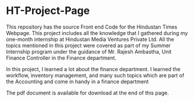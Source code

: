 # HT-Project-Page
This repository has the source Front end Code for the Hindustan Times Webpage. 
This project includes all the knowledge that I gathered during my one-month internship at Hindustan Media Ventures Private Ltd. All the topics mentioned in this project were covered as part of my Summer Internship program under the guidance of Mr. Rajesh Ambastha, Unit Finance Controller in the Finance department.

In this project, I learned a lot about the finance department. I learned the workflow, inventory management, and many such topics which are part of the Accounting and come in handy in a finance department

The pdf document is available for download at the end of this page.
